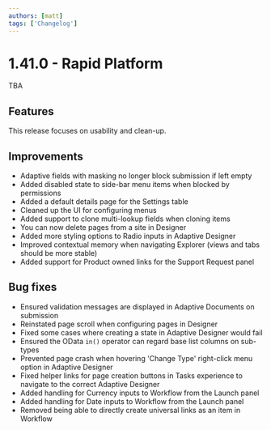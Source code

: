 ```yaml
---
authors: [matt]
tags: ['Changelog']
---
```


# 1.41.0 - Rapid Platform

TBA

## Features

This release focuses on usability and clean-up.

## Improvements

- Adaptive fields with masking no longer block submission if left empty
- Added disabled state to side-bar menu items when blocked by permissions
- Added a default details page for the Settings table
- Cleaned up the UI for configuring menus
- Added support to clone multi-lookup fields when cloning items
- You can now delete pages from a site in Designer
- Added more styling options to Radio inputs in Adaptive Designer
- Improved contextual memory when navigating Explorer (views and tabs should be more stable)
- Added support for Product owned links for the Support Request panel

## Bug fixes

- Ensured validation messages are displayed in Adaptive Documents on submission
- Reinstated page scroll when configuring pages in Designer
- Fixed some cases where creating a state in Adaptive Designer would fail
- Ensured the OData `in()` operator can regard base list columns on sub-types
- Prevented page crash when hovering 'Change Type' right-click menu option in Adaptive Designer
- Fixed helper links for page creation buttons in Tasks experience to navigate to the correct Adaptive Designer
- Added handling for Currency inputs to Workflow from the Launch panel
- Added handling for Date inputs to Workflow from the Launch panel
- Removed being able to directly create universal links as an item in Workflow